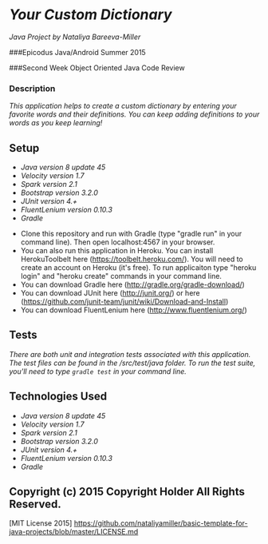# _Your Custom Dictionary_

_Java Project by Nataliya Bareeva-Miller_

###Epicodus Java/Android Summer 2015

###Second Week Object Oriented Java Code Review

### Description

_This application helps to create a custom dictionary by entering your favorite words and their definitions. You can keep adding definitions to your words as you keep learning!_


## Setup

* _Java version 8 update 45_
* _Velocity version 1.7_
* _Spark version 2.1_
* _Bootstrap version 3.2.0_
* _JUnit version 4.+_
* _FluentLenium version 0.10.3_
* _Gradle_


- Clone this repository and run with Gradle (type "gradle run" in your command line). Then open localhost:4567 in your browser.
- You can also run this application in Heroku. You can install HerokuToolbelt here (https://toolbelt.heroku.com/).
  You will need to create an account on Heroku (it's free). To run applicaiton type "heroku login" and "heroku create" commands in your command line.
- You can download Gradle here (http://gradle.org/gradle-download/)
- You can download JUnit here (http://junit.org/)  or here  (https://github.com/junit-team/junit/wiki/Download-and-Install)
- You can download FluentLenium here (http://www.fluentlenium.org/)


## Tests

_There are both unit and integration tests associated with this application. The test files can be found in the /src/test/java folder. To run the test suite, you'll need to type ``gradle test`` in your command line._


## Technologies Used

* _Java version 8 update 45_
* _Velocity version 1.7_
* _Spark version 2.1_
* _Bootstrap version 3.2.0_
* _JUnit version 4.+_
* _FluentLenium version 0.10.3_
* _Gradle_



## Copyright (c) 2015 Copyright Holder All Rights Reserved.
[MIT License 2015] https://github.com/nataliyamiller/basic-template-for-java-projects/blob/master/LICENSE.md
